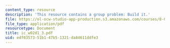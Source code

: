```yaml
---
content_type: resource
description: 'This resource contains a group problem: Build it.'
file: https://ol-ocw-studio-app-production.s3.amazonaws.com/courses/8-02-physics-ii-electricity-and-magnetism-spring-2007/edf0357351b147b51321da84611ddfe3_ic_w02d1_3.pdf
file_type: application/pdf
resourcetype: Document
title: ic_w02d1_3.pdf
uid: edf03573-51b1-47b5-1321-da84611ddfe3
---
```

